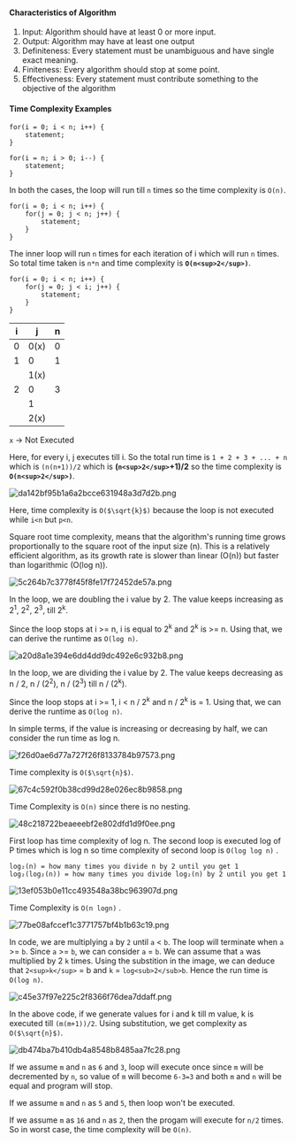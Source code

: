 #### Characteristics of Algorithm

1.  Input: Algorithm should have at least 0 or more input.
2.  Output: Algorithm may have at least one output
3.  Definiteness: Every statement must be unambiguous and have single exact meaning.
4.  Finiteness: Every algorithm should stop at some point.
5.  Effectiveness: Every statement must contribute something to the objective of the algorithm

#### Time Complexity Examples

```
for(i = 0; i < n; i++) {
    statement;
}
```

```
for(i = n; i > 0; i--) {
    statement;
}
```

In both the cases, the loop will run till `n` times so the time complexity is `O(n)`.

```
for(i = 0; i < n; i++) {
    for(j = 0; j < n; j++) {
        statement;
    }
}
```

The inner loop will run `n` times for each iteration of i which will run `n` times. So total time taken is `n*n` and time complexity is **`O(n<sup>2</sup>)`**.

```
for(i = 0; i < n; i++) {
    for(j = 0; j < i; j++) {
        statement;
    }
}
```

| i   | j   | n   |
| --- | --- | --- |
| 0   | 0(x) | 0   |
| 1   | 0   | 1   |
|     | 1(x) |     |
| 2   | 0   | 3   |
|     | 1   |     |
|     | 2(x) |     |

`x` -> Not Executed

Here, for every i, j executes till i. So the total run time is `1 + 2 + 3 + ... + n` which is `(n(n+1))/2` which is **(`n<sup>2</sup>`+1)/2** so the time complexity is **`O(n<sup>2</sup>)`**.

![da142bf95b1a6a2bcce631948a3d7d2b.png](../../_resources/da142bf95b1a6a2bcce631948a3d7d2b.png)

Here, time complexity is `O($\sqrt{k}$)` because the loop is not executed while `i<n` but `p<n`.

Square root time complexity, means that the algorithm's running time grows proportionally to the square root of the input size (n). This is a relatively efficient algorithm, as its growth rate is slower than linear (O(n)) but faster than logarithmic (O(log n)).

![5c264b7c3778f45f8fe17f72452de57a.png](../../_resources/5c264b7c3778f45f8fe17f72452de57a.png)

In the loop, we are doubling the i value by 2. The value keeps increasing as 2<sup>1</sup>, 2<sup>2</sup>, 2<sup>3</sup>, till 2<sup>k</sup>.

Since the loop stops at i >= n, i is equal to 2<sup>k</sup> and 2<sup>k</sup> is >= n. Using that, we can derive the runtime as `O(log n)`.

![a20d8a1e394e6dd4dd9dc492e6c932b8.png](../../_resources/a20d8a1e394e6dd4dd9dc492e6c932b8.png)

In the loop, we are dividing the i value by 2. The value keeps decreasing as n / 2, n / (2<sup>2</sup>), n / (2<sup>3</sup>) till n / (2<sup>k</sup>).

Since the loop stops at i >= 1, i < n / 2<sup>k</sup> and n / 2<sup>k</sup> is = 1. Using that, we can derive the runtime as `O(log n)`.

In simple terms, if the value is increasing or decreasing by half, we can consider the run time as log n.

![f26d0ae6d77a727f26f8133784b97573.png](../../_resources/f26d0ae6d77a727f26f8133784b97573.png)

Time complexity is `O($\sqrt{n}$)`.

![67c4c592f0b38cd99d28e026ec8b9858.png](../../_resources/67c4c592f0b38cd99d28e026ec8b9858.png)

Time Complexity is `O(n)` since there is no nesting.

![48c218722beaeeebf2e802dfd1d9f0ee.png](../../_resources/48c218722beaeeebf2e802dfd1d9f0ee.png)

First loop has time complexity of log n. The second loop is executed log of P times which is log n so time complexity of second loop is `O(log log n)` .

```
log₂(n) = how many times you divide n by 2 until you get 1  
log₂(log₂(n)) = how many times you divide log₂(n) by 2 until you get 1

```

![13ef053b0e11cc493548a38bc963907d.png](../../_resources/13ef053b0e11cc493548a38bc963907d.png)

Time Complexity is `O(n logn)` .

![77be08afccef1c3771757bf4b1b63c19.png](../../_resources/77be08afccef1c3771757bf4b1b63c19.png)

In code, we are multiplying `a` by `2` until `a` < `b`. The loop will terminate when `a` >= `b`. Since `a` >= `b`, we can consider `a` = `b`. We can assume that `a` was multiplied by 2 `k` times. Using the substition in the image, we can deduce that `2<sup>k</sup>` = b and `k` = `log<sub>2</sub>b`. Hence the run time is `O(log n)`.

![c45e37f97e225c2f8366f76dea7ddaff.png](../../_resources/c45e37f97e225c2f8366f76dea7ddaff.png)

In the above code, if we generate values for i and k till m value, k is executed till `(m(m+1))/2`. Using substitution, we get complexity as `O($\sqrt{n}$)`.

![db474ba7b410db4a8548b8485aa7fc28.png](../../_resources/db474ba7b410db4a8548b8485aa7fc28.png)

If we assume `m` and `n` as `6` and `3`, loop will execute once since `m` will be decremented by `n`, so value of `m` will become `6-3=3` and both `m` and `n` will be equal and program will stop.

If we assume `m` and `n` as `5` and `5`, then loop won't be executed.

If we assume `m` as `16` and `n` as `2`, then the progam will execute for `n/2` times. So in worst case, the time complexity will be `O(n)`.